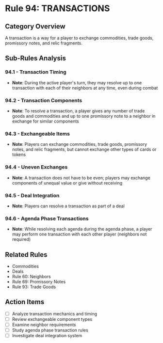 # Rule 94: TRANSACTIONS

## Category Overview
A transaction is a way for a player to exchange commodities, trade goods, promissory notes, and relic fragments.

## Sub-Rules Analysis

### 94.1 - Transaction Timing
- **Note**: During the active player's turn, they may resolve up to one transaction with each of their neighbors at any time, even during combat

### 94.2 - Transaction Components
- **Note**: To resolve a transaction, a player gives any number of trade goods and commodities and up to one promissory note to a neighbor in exchange for similar components

### 94.3 - Exchangeable Items
- **Note**: Players can exchange commodities, trade goods, promissory notes, and relic fragments, but cannot exchange other types of cards or tokens

### 94.4 - Uneven Exchanges
- **Note**: A transaction does not have to be even; players may exchange components of unequal value or give without receiving

### 94.5 - Deal Integration
- **Note**: Players can resolve a transaction as part of a deal

### 94.6 - Agenda Phase Transactions
- **Note**: While resolving each agenda during the agenda phase, a player may perform one transaction with each other player (neighbors not required)

## Related Rules
- Commodities
- Deals
- Rule 60: Neighbors
- Rule 69: Promissory Notes
- Rule 93: Trade Goods

## Action Items
- [ ] Analyze transaction mechanics and timing
- [ ] Review exchangeable component types
- [ ] Examine neighbor requirements
- [ ] Study agenda phase transaction rules
- [ ] Investigate deal integration system